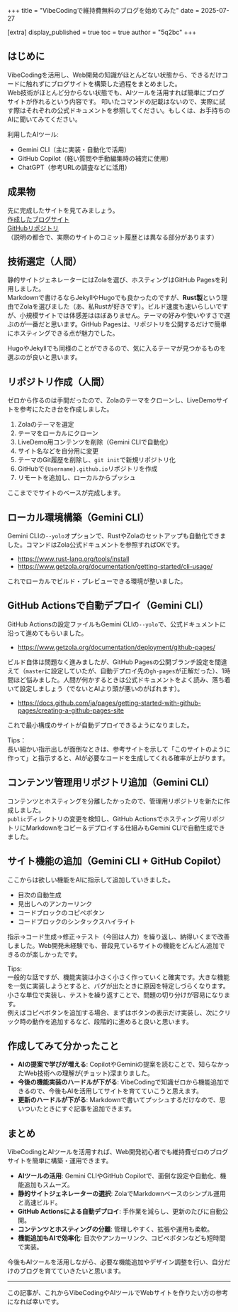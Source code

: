 +++
title = "VibeCodingで維持費無料のブログを始めてみた"
date = 2025-07-27

[extra]
display_published = true
toc = true
author = "5q2bc"
+++

## はじめに
VibeCodingを活用し、Web開発の知識がほとんどない状態から、できるだけコードに触れずにブログサイトを構築した過程をまとめました。  
Web技術がほとんど分からない状態でも、AIツールを活用すれば簡単にブログサイトが作れるという内容です。
叩いたコマンドの記載はないので、実際に試す際はそれぞれの公式ドキュメントを参照してください。もしくは、お手持ちのAIに聞いてみてください。

利用したAIツール:
- Gemini CLI（主に実装・自動化で活用）
- GitHub Copilot（軽い質問や手動編集時の補完に使用）
- ChatGPT（参考URLの調査などに活用）

## 成果物
先に完成したサイトを見てみましょう。  
[作成したブログサイト](https://5q2bc.github.io/)  
[GitHubリポジトリ](https://github.com/5q2bc/5q2bc.github.io)  
（説明の都合で、実際のサイトのコミット履歴とは異なる部分があります）

## 技術選定（人間）
静的サイトジェネレーターにはZolaを選び、ホスティングはGitHub Pagesを利用しました。  
Markdownで書けるならJekyllやHugoでも良かったのですが、**Rust製**という理由でZolaを選びました（あ、私Rustが好きです）。ビルド速度も速いらしいですが、小規模サイトでは体感差はほぼありません。テーマの好みや使いやすさで選ぶのが一番だと思います。GitHub Pagesは、リポジトリを公開するだけで簡単にホスティングできる点が魅力でした。

HugoやJekyllでも同様のことができるので、気に入るテーマが見つかるものを選ぶのが良いと思います。

## リポジトリ作成（人間）
ゼロから作るのは手間だったので、Zolaのテーマをクローンし、LiveDemoサイトを参考にたたき台を作成しました。

1. Zolaのテーマを選定
2. テーマをローカルにクローン
3. LiveDemo用コンテンツを削除（Gemini CLIで自動化）
4. サイト名などを自分用に変更
5. テーマのGit履歴を削除し、`git init`で新規リポジトリ化
6. GitHubで`{Username}.github.io`リポジトリを作成
7. リモートを追加し、ローカルからプッシュ

ここまででサイトのベースが完成します。

## ローカル環境構築（Gemini CLI）
Gemini CLIの`--yolo`オプションで、RustやZolaのセットアップも自動化できました。コマンドはZola公式ドキュメントを参照すればOKです。
- https://www.rust-lang.org/tools/install
- https://www.getzola.org/documentation/getting-started/cli-usage/

これでローカルでビルド・プレビューできる環境が整いました。

## GitHub Actionsで自動デプロイ（Gemini CLI）
GitHub Actionsの設定ファイルもGemini CLIの`--yolo`で、公式ドキュメントに沿って進めてもらいました。
- https://www.getzola.org/documentation/deployment/github-pages/

ビルド自体は問題なく進みましたが、GitHub Pagesの公開ブランチ設定を間違えて（`master`に設定していたが、自動デプロイ先の`gh-pages`が正解だった）、1時間ほど悩みました。人間が何かするときは公式ドキュメントをよく読み、落ち着いて設定しましょう（でないとAIより頭が悪いのがばれます）。
- https://docs.github.com/ja/pages/getting-started-with-github-pages/creating-a-github-pages-site

これで最小構成のサイトが自動デプロイできるようになりました。

Tips：  
長い細かい指示出しが面倒なときは、参考サイトを示して「このサイトのように作って」と指示すると、AIが必要なコードを生成してくれる確率が上がります。

## コンテンツ管理用リポジトリ追加（Gemini CLI）
コンテンツとホスティングを分離したかったので、管理用リポジトリを新たに作成しました。  
`public`ディレクトリの変更を検知し、GitHub Actionsでホスティング用リポジトリにMarkdownをコピー＆デプロイする仕組みもGemini CLIで自動生成できました。

## サイト機能の追加（Gemini CLI + GitHub Copilot）
ここからは欲しい機能をAIに指示して追加していきました。
- 目次の自動生成
- 見出しへのアンカーリンク
- コードブロックのコピペボタン
- コードブロックのシンタックスハイライト

指示→コード生成→修正→テスト（今回は人力）を繰り返し、納得いくまで改善しました。Web開発未経験でも、普段見ているサイトの機能をどんどん追加できるのが楽しかったです。

Tips:  
一般的な話ですが、機能実装は小さく小さく作っていくと確実です。大きな機能を一気に実装しようとすると、バグが出たときに原因を特定しづらくなります。小さな単位で実装し、テストを繰り返すことで、問題の切り分けが容易になります。  
例えばコピペボタンを追加する場合、まずはボタンの表示だけ実装し、次にクリック時の動作を追加するなど、段階的に進めると良いと思います。

## 作成してみて分かったこと

- **AIの提案で学びが増える**: CopilotやGeminiの提案を読むことで、知らなかったWeb技術への理解が(チョット)深まりました。
- **今後の機能実装のハードルが下がる**: VibeCodingで知識ゼロから機能追加できるので、今後もAIを活用してサイトを育てていこうと思えます。
- **更新のハードルが下がる**: Markdownで書いてプッシュするだけなので、思いついたときにすぐ記事を追加できます。

## まとめ
VibeCodingとAIツールを活用すれば、Web開発初心者でも維持費ゼロのブログサイトを簡単に構築・運用できます。

- **AIツールの活用**: Gemini CLIやGitHub Copilotで、面倒な設定や自動化、機能追加もスムーズ。
- **静的サイトジェネレーターの選択**: ZolaでMarkdownベースのシンプル運用と高速ビルド。
- **GitHub Actionsによる自動デプロイ**: 手作業を減らし、更新のたびに自動公開。
- **コンテンツとホスティングの分離**: 管理しやすく、拡張や運用も柔軟。
- **機能追加もAIで効率化**: 目次やアンカーリンク、コピペボタンなども短時間で実装。

今後もAIツールを活用しながら、必要な機能追加やデザイン調整を行い、自分だけのブログを育てていきたいと思います。

---

この記事が、これからVibeCodingやAIツールでWebサイトを作りたい方の参考になれば幸いです。
